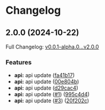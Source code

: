 # Changelog

## 2.0.0 (2024-10-22)

Full Changelog: [v0.0.1-alpha.0...v2.0.0](https://github.com/enotec/sportmonks-sdk-python/compare/v0.0.1-alpha.0...v2.0.0)

### Features

* **api:** api update ([fa41b17](https://github.com/enotec/sportmonks-sdk-python/commit/fa41b17b35dd6045f413d78ecfa4c9e8b33b5982))
* **api:** api update ([00e804b](https://github.com/enotec/sportmonks-sdk-python/commit/00e804b4fe3196e84097c4c0f481cfd66f5175f5))
* **api:** api update ([d29cac4](https://github.com/enotec/sportmonks-sdk-python/commit/d29cac48617a751119b78abfd991aa67c631cfb5))
* **api:** api update ([#1](https://github.com/enotec/sportmonks-sdk-python/issues/1)) ([995c4d4](https://github.com/enotec/sportmonks-sdk-python/commit/995c4d414caee3dcb6959772ac5d7fd37608ac3b))
* **api:** api update ([#3](https://github.com/enotec/sportmonks-sdk-python/issues/3)) ([20f202c](https://github.com/enotec/sportmonks-sdk-python/commit/20f202c13baa9936e1b4b88e7f7c1c2158ded602))
